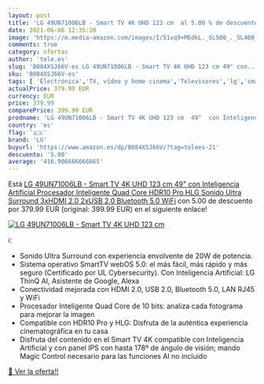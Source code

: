 ```yaml
---
layout: post
title: 'LG 49UN71006LB - Smart TV 4K UHD 123 cm  al 5.00 % de descuento'
date: 2021-06-06 12:35:20
image: 'https://m.media-amazon.com/images/I/51vq9+MEdkL._SL500_._SL400_.jpg'
comments: true
category: ofertas
author: 'tole.es'
slug: 'B084XSJ66V-es LG 49UN71006LB - Smart TV 4K UHD 123 cm 49" con...'
sku: 'B084XSJ66V-es'
tags: [ 'Electrónica','TV, vídeo y home cinema','Televisores','lg','smart','tv', ]
actualPrice: 379.99 EUR
currency: EUR
price: 379.99
comparePrice: 399.99 EUR
prodname: 'LG 49UN71006LB - Smart TV 4K UHD 123 cm  49"  con Inteligencia Artificial  Procesador Inteligente Quad Core  HDR10 Pro  HLG  Sonido Ultra Surround  3xHDMI 2.0  2xUSB 2.0  Bluetooth 5.0  WiFi'
country: 'es'
flag: '🇪🇸'
brand: 'LG'
buyurl: 'https://www.amazon.es/dp/B084XSJ66V/?tag=tolees-21'
descuento: '5.00'
average: '416.906666666665'
---
```


Está [LG 49UN71006LB - Smart TV 4K UHD 123 cm  49"  con Inteligencia Artificial  Procesador Inteligente Quad Core  HDR10 Pro  HLG  Sonido Ultra Surround  3xHDMI 2.0  2xUSB 2.0  Bluetooth 5.0  WiFi](https://www.amazon.es/dp/B084XSJ66V/?tag=tolees-21) con 5.00 de descuento por 379.99 EUR (original: 399.99 EUR) en el siguiente enlace!

[![LG 49UN71006LB - Smart TV 4K UHD 123 cm ](https://m.media-amazon.com/images/I/51vq9+MEdkL._SL500_._SL400_.jpg)](https://www.amazon.es/dp/B084XSJ66V/?tag=tolees-21)

ℹ️:

- Sonido Ultra Surround con experiencia envolvente de 20W de potencia.
- Sistema operativo SmartTV webOS 5.0: el más fácil, más rápido y más seguro (Certificado por UL Cybersecurity). Con Inteligencia Artificial: LG ThinQ AI, Asistente de Google, Alexa
- Conectividad mejorada con HDMI 2.0, USB 2.0, Bluetooth 5.0, LAN RJ45 y WiFi
- Procesador Inteligente Quad Core de 10 bits: analiza cada fotograma para mejorar la imagen
- Compatible con HDR10 Pro y HLG: Disfruta de la auténtica experiencia cinematográfica en tu casa
- Disfruta del contenido en el Smart TV 4K compatible con Inteligencia Artificial y con panel IPS con hasta 178º de ángulo de visión; mando Magic Control necesario para las funciones AI no incluido

[🛒 Ver la oferta!!](https://www.amazon.es/dp/B084XSJ66V/?tag=tolees-21)
